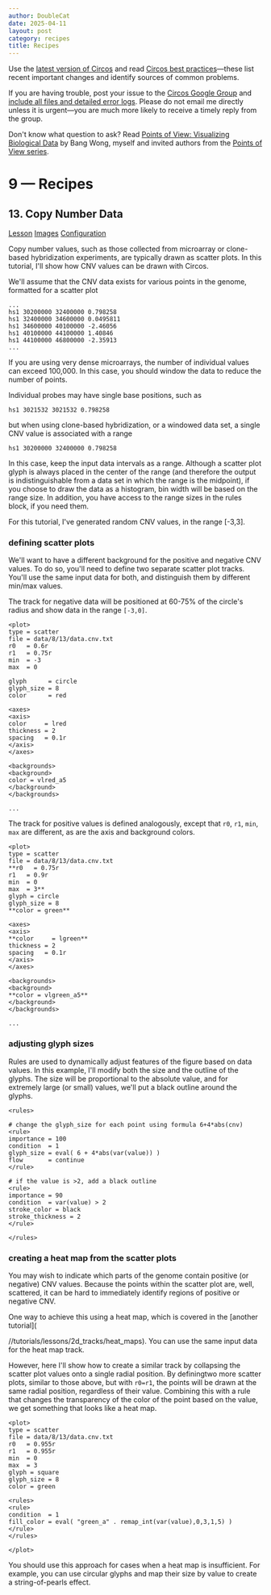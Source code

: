 ```yaml
---
author: DoubleCat
date: 2025-04-11
layout: post
category: recipes
title: Recipes
---
```


Use the [latest version of Circos](/software/download/circos/) and read
[Circos best
practices](/documentation/tutorials/reference/best_practices/)—these list
recent important changes and identify sources of common problems.

If you are having trouble, post your issue to the [Circos Google
Group](https://groups.google.com/group/circos-data-visualization) and [include
all files and detailed error logs](/support/support/). Please do not email me
directly unless it is urgent—you are much more likely to receive a timely
reply from the group.

Don't know what question to ask? Read [Points of View: Visualizing Biological
Data](https://www.nature.com/nmeth/journal/v9/n12/full/nmeth.2258.html) by
Bang Wong, myself and invited authors from the [Points of View
series](https://mk.bcgsc.ca/pointsofview).

# 9 — Recipes

## 13\. Copy Number Data

[Lesson](/documentation/tutorials/recipes/copy_number_data/lesson)
[Images](/documentation/tutorials/recipes/copy_number_data/images)
[Configuration](/documentation/tutorials/recipes/copy_number_data/configuration)

Copy number values, such as those collected from microarray or clone-based
hybridization experiments, are typically drawn as scatter plots. In this
tutorial, I'll show how CNV values can be drawn with Circos.

We'll assume that the CNV data exists for various points in the genome,
formatted for a scatter plot

    
    
    ...
    hs1 30200000 32400000 0.798258
    hs1 32400000 34600000 0.0495811
    hs1 34600000 40100000 -2.46056
    hs1 40100000 44100000 1.40846
    hs1 44100000 46800000 -2.35913
    ...
    

If you are using very dense microarrays, the number of individual values can
exceed 100,000. In this case, you should window the data to reduce the number
of points.

Individual probes may have single base positions, such as

    
    
    hs1 3021532 3021532 0.798258
    

but when using clone-based hybridization, or a windowed data set, a single CNV
value is associated with a range

    
    
    hs1 30200000 32400000 0.798258
    

In this case, keep the input data intervals as a range. Although a scatter
plot glyph is always placed in the center of the range (and therefore the
output is indistinguishable from a data set in which the range is the
midpoint), if you choose to draw the data as a histogram, bin width will be
based on the range size. In addition, you have access to the range sizes in
the rules block, if you need them.

For this tutorial, I've generated random CNV values, in the range [-3,3].

### defining scatter plots

We'll want to have a different background for the positive and negative CNV
values. To do so, you'll need to define two separate scatter plot tracks.
You'll use the same input data for both, and distinguish them by different
min/max values.

The track for negative data will be positioned at 60-75% of the circle's
radius and show data in the range `[-3,0]`.

    
    
    <plot>
    type = scatter
    file = data/8/13/data.cnv.txt
    r0   = 0.6r
    r1   = 0.75r
    min  = -3
    max  = 0
    
    glyph      = circle
    glyph_size = 8
    color      = red
    
    <axes>
    <axis>
    color     = lred
    thickness = 2
    spacing   = 0.1r
    </axis>
    </axes>
    
    <backgrounds>
    <background>
    color = vlred_a5
    </background>
    </backgrounds>
    
    ...
    

The track for positive values is defined analogously, except that `r0`, `r1`,
`min`, `max` are different, as are the axis and background colors.

    
    
    <plot>
    type = scatter
    file = data/8/13/data.cnv.txt
    **r0   = 0.75r
    r1   = 0.9r
    min  = 0
    max  = 3**
    glyph = circle
    glyph_size = 8
    **color = green**
    
    <axes>
    <axis>
    **color     = lgreen**
    thickness = 2
    spacing   = 0.1r
    </axis>
    </axes>
    
    <backgrounds>
    <background>
    **color = vlgreen_a5**
    </background>
    </backgrounds>
    
    ...
    

### adjusting glyph sizes

Rules are used to dynamically adjust features of the figure based on data
values. In this example, I'll modify both the size and the outline of the
glyphs. The size will be proportional to the absolute value, and for extremely
large (or small) values, we'll put a black outline around the glyphs.

    
    
    <rules>
    
    # change the glyph_size for each point using formula 6+4*abs(cnv)
    <rule>
    importance = 100
    condition  = 1
    glyph_size = eval( 6 + 4*abs(var(value)) )
    flow       = continue
    </rule>
    
    # if the value is >2, add a black outline
    <rule>
    importance = 90
    condition  = var(value) > 2
    stroke_color = black
    stroke_thickness = 2
    </rule>
    
    </rules>
    

### creating a heat map from the scatter plots

You may wish to indicate which parts of the genome contain positive (or
negative) CNV values. Because the points within the scatter plot are, well,
scattered, it can be hard to immediately identify regions of positive or
negative CNV.

One way to achieve this using a heat map, which is covered in the [another
tutorial](

//tutorials/lessons/2d_tracks/heat_maps). You can use the same input data for
the heat map track.

However, here I'll show how to create a similar track by collapsing the
scatter plot values onto a single radial position. By definingtwo more scatter
plots, similar to those above, but with `r0=r1`, the points will be drawn at
the same radial position, regardless of their value. Combining this with a
rule that changes the transparency of the color of the point based on the
value, we get something that looks like a heat map.

    
    
    <plot>
    type = scatter
    file = data/8/13/data.cnv.txt
    r0   = 0.955r
    r1   = 0.955r
    min  = 0
    max  = 3
    glyph = square
    glyph_size = 8
    color = green
    
    <rules>
    <rule>
    condition  = 1
    fill_color = eval( "green_a" . remap_int(var(value),0,3,1,5) )
    </rule>
    </rules>
    
    </plot>
    

You should use this approach for cases when a heat map is insufficient. For
example, you can use circular glyphs and map their size by value to create a
string-of-pearls effect.

